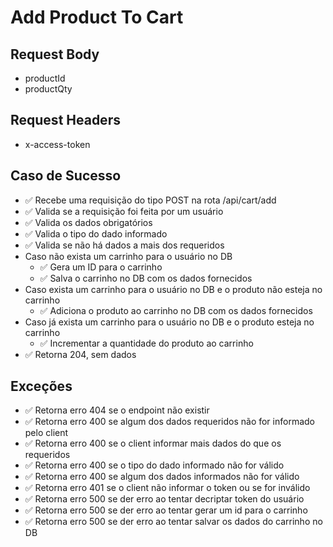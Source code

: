 # Add Product To Cart

## Request Body
* productId
* productQty

## Request Headers
* x-access-token

## Caso de Sucesso

- ✅ Recebe uma requisição do tipo POST na rota /api/cart/add
- ✅ Valida se a requisição foi feita por um usuário
- ✅ Valida os dados obrigatórios
- ✅ Valida o tipo do dado informado
- ✅ Valida se não há dados a mais dos requeridos
- Caso não exista um carrinho para o usuário no DB
  - ✅ Gera um ID para o carrinho
  - ✅ Salva o carrinho no DB com os dados fornecidos
- Caso exista um carrinho para o usuário no DB e o produto não esteja no carrinho
  - ✅ Adiciona o produto ao carrinho no DB com os dados fornecidos
- Caso já exista um carrinho para o usuário no DB e o produto esteja no carrinho
  - ✅ Incrementar a quantidade do produto ao carrinho
- ✅ Retorna 204, sem dados


## Exceções

- ✅ Retorna erro 404 se o endpoint não existir
- ✅ Retorna erro 400 se algum dos dados requeridos não for informado pelo client
- ✅ Retorna erro 400 se o client informar mais dados do que os requeridos
- ✅ Retorna erro 400 se o tipo do dado informado não for válido
- ✅ Retorna erro 400 se algum dos dados informados não for válido
- ✅ Retorna erro 401 se o client não informar o token ou se for inválido
- ✅ Retorna erro 500 se der erro ao tentar decriptar token do usuário
- ✅ Retorna erro 500 se der erro ao tentar gerar um id para o carrinho
- ✅ Retorna erro 500 se der erro ao tentar salvar os dados do carrinho no DB

